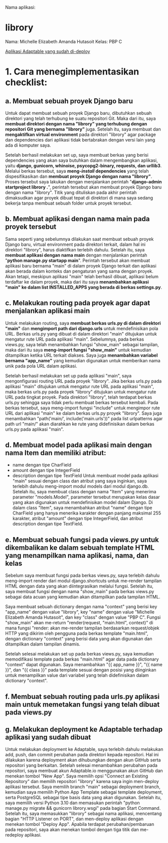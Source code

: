 Nama aplikasi:
# librory
Nama: Michelle Elizabeth Amanda Hutasoit
Kelas: PBP C

[Aplikasi Adaptable yang sudah di-deploy](https://librory.adaptable.app)

# 1. Cara menegimplementasikan checklist:
##    a. Membuat sebuah proyek Django baru
Untuk dapat membuat sebuah proyek Django baru, dibutuhkan sebuah direktori yang telah terhubung ke suatu repositori Git. Maka dari itu, saya **membuat direktori dengan nama "librory" yang terhubung dengan repositori Git yang bernama "librory"** juga. Setelah itu, saya membuat dan **mengaktifkan virtual environment** pada direktori "librory" agar package dan dependencies dari aplikasi tidak bertabrakan dengan versi lain yang ada di komputer saya.

Setelah berhasil melakukan set up, saya membuat berkas yang berisi dependencies yang akan saya butuhkan dalam mengembangkan aplikasi, yaitu **django, gunicorn, whinoise, psycopg2-binary, requests, dan urllib3**. Melalui berkas tersebut, saya **meng-_install_ dependencies** yang telah dispesifikasikan dan **membuat proyek Django dengan nama "librory"**. Proses tersebut saya lakukan dengan menjalankan perintah "**django-admin startproject librory .**", perintah tersebut akan membuat proyek Django baru dengan nama "librory". Titik yang dituliskan pada akhir perintah dimaksudkan agar proyek dibuat tepat di direktori di mana saya sedang bekerja tanpa membuat sebuah folder untuk proyek tersebut.

##    b. Membuat aplikasi dengan nama main pada proyek tersebut
Sama seperti yang sebelumnya dilakukan saat membuat sebuah proyek Django baru, virtual environment pada direktori terkait, dalam hal ini direktori "librory", harus diaktifkan terlebih dahulu. Setelah itu, saya **membuat aplikasi dengan nama main** dengan menjalankan perintah "**python manage.py startapp main**". Perintah tersebut akan membuat aplikasi baru bernama "main" di dalam proyek Django terkait dan aplikasi akan berada dalam konteks dan pengaturan yang sama dengan proyek. Akan tetapi, meskipun aplikasi "main" telah berhasil dibuat, aplikasi belum terdaftar ke dalam proyek, maka dari itu saya **menambahkan aplikasi "main" ke dalam list INSTALLED_APPS yang berada di berkas settings.py**.

##    c. Melakukan routing pada proyek agar dapat menjalankan aplikasi main
Untuk melakukan routing, saya **membuat berkas urls.py di dalam direktori "main"** dan **mengimport path dari django.urls** untuk mendefinisikan pola URL. Berkas urls.py yang dibuat di dalam direktori "main" ditujukan untuk mengatur rute URL pada aplikasi "main". Sebelumnya, pada berkas views.py, saya telah menambahkan fungsi "show_main" sebagai tampilan, maka dari itu saya **meng-import fungsi "show_main"** untuk kemudian ditampilkan ketika URL terkait diakses. Saya juga **menambahkan variabel bernama "app_name"** yang kemudian digunakan untuk memberikan nama unik pada pola URL dalam aplikasi. 

Setelah berhasil melakukan set up pada aplikasi "main", saya mengonfigurasi routing URL pada proyek "librory". Jika berkas urls.py pada aplikasi "main" ditujukan untuk mengatur rute URL pada aplikasi "main", maka berkas urls.py pada proyek "librory" ditujukan untuk mengatur rute URL pada tingkat proyek. Pada direktori "librory", telah terdapat berkas urls.py sehingga saya tidak perlu membuat berkas tersebut kembali. Pada berkas tersebut, saya meng-import fungsi "include" untuk mengimpor rute URL dari aplikasi "main" ke dalam berkas urls.py proyek "librory". Saya juga menambahkan "path('main/', include('main.urls'))" pada list urlpatterns agar path url "main/" akan diarahkan ke rute yang didefinisikan dalam berkas urls.py pada aplikasi "main".

##    d. Membuat model pada aplikasi main dengan nama Item dan memiliki atribut:
- name dengan tipe CharField
- amount dengan tipe IntegerField
- description dengan tipe TextField
Untuk membuat model pada aplikasi "main" sesuai dengan class dan atribut yang saya inginkan, saya terlebih dahulu meng-import modul models dari modul django.db. Setelah itu, saya membuat class dengan nama "Item" yang menerima parameter "models.Model", parameter tersebut merupakan kelas dasar yang akan digunakan untuk mendefinisikan model dalam Django. Di dalam class "Item", saya menambahkan atribut "name" dengan tipe CharField yang hanya menerika karakter dengan panjang maksimal 255 karakter, atribut "amount" dengan tipe IntegerField, dan atribut description dengan tipe TextField.

##    e. Membuat sebuah fungsi pada views.py untuk dikembalikan ke dalam sebuah template HTML yang menampilkan nama aplikasi, nama, dan kelas
Sebelum saya membuat fungsi pada berkas views.py, saya terlebih dahulu meng-import render dari modul django.shortcuts untuk me-render tampilan HTML dengan data yang akan diintegrasikan melalui fungsi. Setelah itu, saya membuat fungsi dengan nama "show_main" pada berkas views.py sebagai data acuan yang kemudian akan ditampilkan pada tampilan HTML. 

Saya membuat sebuah dictionary dengan nama "context" yang berisi key "app_name" dengan value "librory", key "name" dengan value "Michelle Elizabeth Amanda Hutasoit", dan key "class" dengan value "PBP C". Fungsi "show_main" akan me-return "render(request, "main.html", context)" di mana fungsi "render: akan me-render tampilan berdasarkan request/objek HTTP yang dikirim oleh pengguna pada berkas template "main.html", dengan dictionary "context" yang berisi data yang akan digunakan dan ditampilkan dalam tampilan dinamis.

Setelah selesai melakukan set up pada berkas views.py, saya kemudian memodifikasi template pada berkas "main.html" agar data pada dictionary "context" dapat digunakan. Saya menambahkan "{{ app_name }}", "{{ name }}", dan "{{ class }}" pada template sesuai dengan posisi yang diinginkan untuk menampilkan value dari variabel yang telah didefinisikan dalam dictionary "context".

##    f. Membuat sebuah routing pada urls.py aplikasi main untuk memetakan fungsi yang telah dibuat pada views.py

##    g. Melakukan deployment ke Adaptable terhadap aplikasi yang sudah dibuat
Untuk melakukan deployment ke Adaptable, saya terlebih dahulu melakukan add, push, dan commit perubahan pada direktori kepada repositori. Hal ini dilakukan karena deployment akan dihubungkan dengan akun GitHub serta repositori yang berkaitan. Setelah selesai menambahkan perubahan pada repositori, saya membuat akun Adaptable.io menggunakan akun GitHub dan menekan tombol "New App". Saya memilih opsi "Connect an Existing Repository" dan memilih repositori "librory" karena saya ingin men-deploy aplikasi tersebut. Saya memilih branch "main" sebagai deployment branch, kemudian saya memilih Python App Template sebagai template deployment, serta PostgreSQL sebagai tipe basis data yang akan digunakan. Setelah itu, saya memilih versi Python 3.10 dan memasukan perintah "python manage.py migrate && gunicorn librory.wsgi" pada bagian Start Command. Setelah itu, saya memasukkan "librory" sebagai nama aplikasi, mencentang bagian "HTTP Listener on PORT", dan men-deploy aplikasi dengan menekan tombol "Deploy App". Apabila terdapat perubahan/pembaruan pada repositori, saya akan menekan tombol dengan tiga titik dan me-redeploy aplikasi.
